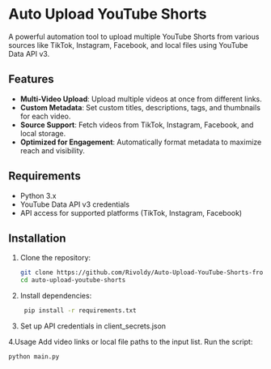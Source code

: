 # Auto Upload YouTube Shorts  

A powerful automation tool to upload multiple YouTube Shorts from various sources like TikTok, Instagram, Facebook, and local files using YouTube Data API v3.  

## Features  
- **Multi-Video Upload**: Upload multiple videos at once from different links.  
- **Custom Metadata**: Set custom titles, descriptions, tags, and thumbnails for each video.  
- **Source Support**: Fetch videos from TikTok, Instagram, Facebook, and local storage.  
- **Optimized for Engagement**: Automatically format metadata to maximize reach and visibility.  

## Requirements  
- Python 3.x  
- YouTube Data API v3 credentials  
- API access for supported platforms (TikTok, Instagram, Facebook)  

## Installation  
1. Clone the repository:  
   ```bash
   git clone https://github.com/Rivoldy/Auto-Upload-YouTube-Shorts-from-TikTok-Instagram-Facebook-Local-Files-Multi-Video-Support.git
   cd auto-upload-youtube-shorts
   
2. Install dependencies:
   ```bash
    pip install -r requirements.txt
   
3. Set up API credentials in client_secrets.json

4.Usage
  Add video links or local file paths to the input list.
  Run the script:
  ```bash
  python main.py
